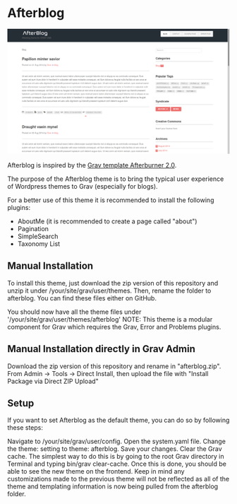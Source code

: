 # Afterblog

![Afterblog](assets/readme_1.png)

Afterblog is inspired by the [Grav template Afterburner 2.0](https://github.com/getgrav/grav-theme-afterburner2).

The purpose of the Afterblog theme is to bring the typical user experience of Wordpress themes to Grav (especially for blogs).

For a better use of this theme it is recommended to install the following plugins:
- AboutMe (it is recommended to create a page called "about")
- Pagination
- SimpleSearch
- Taxonomy List

## Manual Installation
To install this theme, just download the zip version of this repository and unzip it under /your/site/grav/user/themes. Then, rename the folder to afterblog. You can find these files either on GitHub.

You should now have all the theme files under
'/your/site/grav/user/themes/afterblog'
NOTE: This theme is a modular component for Grav which requires the Grav, Error and Problems plugins.

## Manual Installation directly in Grav Admin
Download the zip version of this repository and rename in "afterblog.zip". From Admin -> Tools -> Direct Install, then upload the file with "Install Package via Direct ZIP Upload"

## Setup
If you want to set Afterblog as the default theme, you can do so by following these steps:

Navigate to /your/site/grav/user/config.
Open the system.yaml file.
Change the theme: setting to theme: afterblog.
Save your changes.
Clear the Grav cache. The simplest way to do this is by going to the root Grav directory in Terminal and typing bin/grav clear-cache.
Once this is done, you should be able to see the new theme on the frontend. Keep in mind any customizations made to the previous theme will not be reflected as all of the theme and templating information is now being pulled from the afterblog folder.
